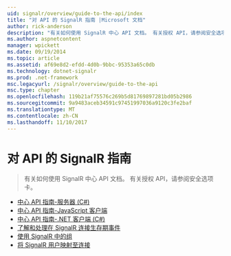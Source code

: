 ```yaml
---
uid: signalr/overview/guide-to-the-api/index
title: "对 API 的 SignalR 指南 |Microsoft 文档"
author: rick-anderson
description: "有关如何使用 SignalR 中心 API 文档。 有关授权 API，请参阅安全选项卡。"
ms.author: aspnetcontent
manager: wpickett
ms.date: 09/19/2014
ms.topic: article
ms.assetid: af69e8d2-efdd-4d0b-9bbc-95353a65c0db
ms.technology: dotnet-signalr
ms.prod: .net-framework
msc.legacyurl: /signalr/overview/guide-to-the-api
msc.type: chapter
ms.openlocfilehash: 119b21af75576c269b5d81769897281bd05b2986
ms.sourcegitcommit: 9a9483aceb34591c97451997036a9120c3fe2baf
ms.translationtype: MT
ms.contentlocale: zh-CN
ms.lasthandoff: 11/10/2017
---
```

<a name="signalr-guide-to-the-api"></a>对 API 的 SignalR 指南
====================
> 有关如何使用 SignalR 中心 API 文档。 有关授权 API，请参阅安全选项卡。


- [中心 API 指南-服务器 (C#)](hubs-api-guide-server.md)
- [中心 API 指南-JavaScript 客户端](hubs-api-guide-javascript-client.md)
- [中心 API 指南-.NET 客户端 (C#)](hubs-api-guide-net-client.md)
- [了解和处理在 SignalR 连接生存期事件](handling-connection-lifetime-events.md)
- [使用 SignalR 中的组](working-with-groups.md)
- [将 SignalR 用户映射至连接](mapping-users-to-connections.md)
